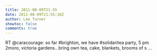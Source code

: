 ```yaml
---
title: 2011-08-09T21-55
date: 2011-08-09T21:55:18Z
author: Lee Turner
showtoc: false
comments: true
---
```


RT @caracourage: so far #brighton, we have #solidaritea party, 5 pm 2moro, victoria gardens...bring own tea, cake, blankets, brooms of s ...

